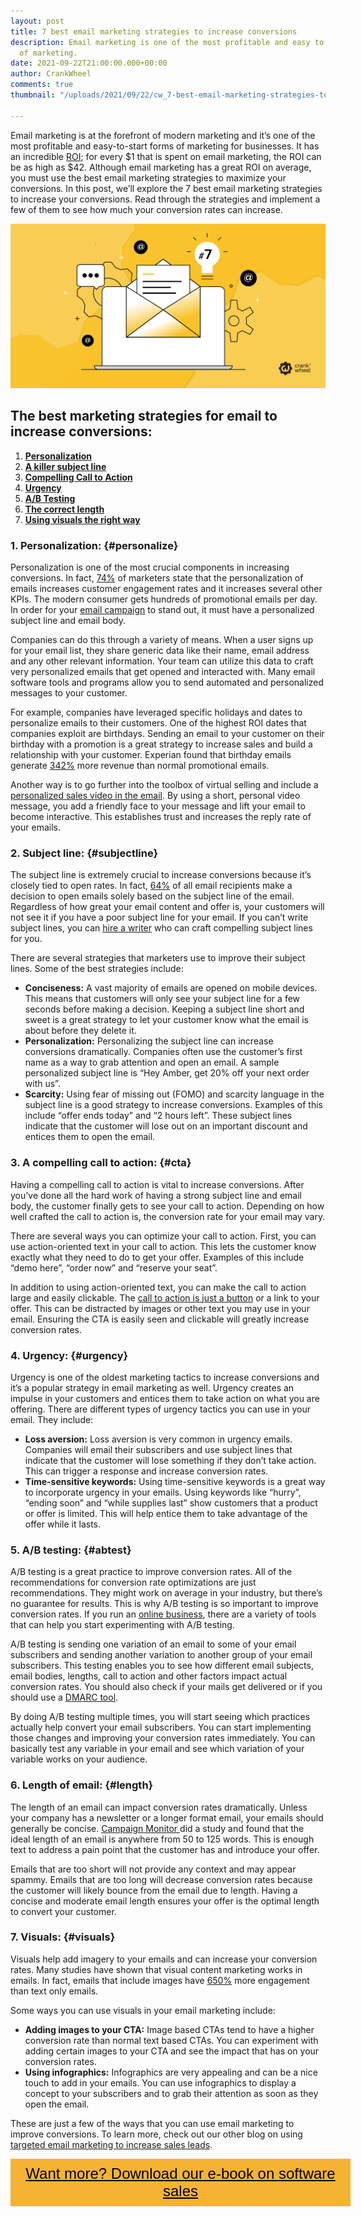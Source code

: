 ```yaml
---
layout: post
title: 7 best email marketing strategies to increase conversions
description: Email marketing is one of the most profitable and easy to start forms
  of marketing.
date: 2021-09-22T21:00:00.000+00:00
author: CrankWheel
comments: true
thumbnail: "/uploads/2021/09/22/cw_7-best-email-marketing-strategies-to-increase-conversions.png"

---
```

Email marketing is at the forefront of modern marketing and it’s one of the most profitable and easy-to-start forms of marketing for businesses. It has an incredible [ROI](https://www.litmus.com/blog/infographic-the-roi-of-email-marketing/); for every $1 that is spent on email marketing, the ROI can be as high as $42. Although email marketing has a great ROI on average, you must use the best email marketing strategies to maximize your conversions. In this post, we’ll explore the 7 best email marketing strategies to increase your conversions. Read through the strategies and implement a few of them to see how much your conversion rates can increase.

![email marketing digital marketing tips](/uploads/2021/09/22/cw_7-best-email-marketing-strategies-to-increase-conversions.png)

## The best marketing strategies for email to increase conversions:

1. [**Personalization**](#personalize)
2. [**A killer subject line**](#subjectline)
3. [**Compelling Call to Action**](#cta)
4. [**Urgency**](#urgency)
5. [**A/B Testing**](#abtest)
6. [**The correct length**](#length)
7. [**Using visuals the right way**](#visuals)

### 1. Personalization: {#personalize}

Personalization is one of the most crucial components in increasing conversions. In fact, [74%](https://www.liveclicker.com/blog/21-compelling-email-marketing-and-personalization-stats-you-need-to-know-now/) of marketers state that the personalization of emails increases customer engagement rates and it increases several other KPIs. The modern consumer gets hundreds of promotional emails per day. In order for your [email campaign](https://www.edapp.com/course/email-campaigns-and-strategies/) to stand out, it must have a personalized subject line and email body.

Companies can do this through a variety of means. When a user signs up for your email list, they share generic data like their name, email address and any other relevant information. Your team can utilize this data to craft very personalized emails that get opened and interacted with. Many email software tools and programs allow you to send automated and personalized messages to your customer.

For example, companies have leveraged specific holidays and dates to personalize emails to their customers. One of the highest ROI dates that companies exploit are birthdays. Sending an email to your customer on their birthday with a promotion is a great strategy to increase sales and build a relationship with your customer. Experian found that birthday emails generate [342%](https://www.campaignmonitor.com/blog/email-marketing/15-email-personalization-stats-might-surprise-you/) more revenue than normal promotional emails.

Another way is to go further into the toolbox of virtual selling and include a [personalized sales video in the email](https://crankwheel.com/the-importance-of-using-video-in-sales-emails/). By using a short, personal video message, you add a friendly face to your message and lift your email to become interactive. This establishes trust and increases the reply rate of your emails.

### 2. Subject line: {#subjectline}

The subject line is extremely crucial to increase conversions because it’s closely tied to open rates. In fact, [64%](https://financesonline.com/email-subject-line-statistics/) of all email recipients make a decision to open emails solely based on the subject line of the email. Regardless of how great your email content and offer is, your customers will not see it if you have a poor subject line for your email. If you can’t write subject lines, you can [hire a writer](https://alisquared.co/freelance-writer-for-hire-what-you-should-know-before-you-hire-a-writer/) who can craft compelling subject lines for you.

There are several strategies that marketers use to improve their subject lines. Some of the best strategies include:

* **Conciseness:** A vast majority of emails are opened on mobile devices. This means that customers will only see your subject line for a few seconds before making a decision. Keeping a subject line short and sweet is a great strategy to let your customer know what the email is about before they delete it.
* **Personalization:** Personalizing the subject line can increase conversions dramatically. Companies often use the customer’s first name as a way to grab attention and open an email. A sample personalized subject line is “Hey Amber, get 20% off your next order with us”.
* **Scarcity:** Using fear of missing out (FOMO) and scarcity language in the subject line is a good strategy to increase conversions. Examples of this include “offer ends today” and “2 hours left”. These subject lines indicate that the customer will lose out on an important discount and entices them to open the email.

### 3. A compelling call to action: {#cta}

Having a compelling call to action is vital to increase conversions. After you’ve done all the hard work of having a strong subject line and email body, the customer finally gets to see your call to action. Depending on how well crafted the call to action is, the conversion rate for your email may vary.

There are several ways you can optimize your call to action. First, you can use action-oriented text in your call to action. This lets the customer know exactly what they need to do to get your offer. Examples of this include “demo here”, “order now” and “reserve your seat”.

In addition to using action-oriented text, you can make the call to action large and easily clickable. The [call to action is just a button](https://crankwheel.com/instant-demos/) or a link to your offer. This can be distracted by images or other text you may use in your email. Ensuring the CTA is easily seen and clickable will greatly increase conversion rates.

### 4. Urgency: {#urgency}

Urgency is one of the oldest marketing tactics to increase conversions and it’s a popular strategy in email marketing as well. Urgency creates an impulse in your customers and entices them to take action on what you are offering. There are different types of urgency tactics you can use in your email. They include:

* **Loss aversion:** Loss aversion is very common in urgency emails. Companies will email their subscribers and use subject lines that indicate that the customer will lose something if they don’t take action. This can trigger a response and increase conversion rates.
* **Time-sensitive keywords:** Using time-sensitive keywords is a great way to incorporate urgency in your emails. Using keywords like “hurry”, “ending soon” and “while supplies last” show customers that a product or offer is limited. This will help entice them to take advantage of the offer while it lasts.

### 5. A/B testing: {#abtest}

A/B testing is a great practice to improve conversion rates. All of the recommendations for conversion rate optimizations are just recommendations. They might work on average in your industry, but there’s no guarantee for results. This is why A/B testing is so important to improve conversion rates. If you run an [online business](https://alisquared.co/online-business-ideas/), there are a variety of tools that can help you start experimenting with A/B testing.

A/B testing is sending one variation of an email to some of your email subscribers and sending another variation to another group of your email subscribers. This testing enables you to see how different email subjects, email bodies, lengths, call to action and other factors impact actual conversion rates. You should also check if your mails get delivered or if you should use a [DMARC tool](https://easydmarc.com/tools/dmarc-lookup).

By doing A/B testing multiple times, you will start seeing which practices actually help convert your email subscribers. You can start implementing those changes and improving your conversion rates immediately. You can basically test any variable in your email and see which variation of your variable works on your audience.

### 6. Length of email: {#length}

The length of an email can impact conversion rates dramatically. Unless your company has a newsletter or a longer format email, your emails should generally be concise. [Campaign Monitor ](https://www.campaignmonitor.com/blog/email-marketing/email-length-best-practices-for-email-marketers-and-email-newbies/#:\~:text=to%20100%20characters.-,The%20ideal%20email%20copy%20length%20is%20between%2050%20to%20125,between%20two%20to%20five%20words.)did a study and found that the ideal length of an email is anywhere from 50 to 125 words. This is enough text to address a pain point that the customer has and introduce your offer.

Emails that are too short will not provide any context and may appear spammy. Emails that are too long will decrease conversion rates because the customer will likely bounce from the email due to length. Having a concise and moderate email length ensures your offer is the optimal length to convert your customer.

### 7. Visuals: {#visuals}

Visuals help add imagery to your emails and can increase your conversion rates. Many studies have shown that visual content marketing works in emails. In fact, emails that include images have [650%](https://www.campaignmonitor.com/blog/email-marketing/this-is-the-effect-engaging-visuals-have-on-your-email-conversion-rates/) more engagement than text only emails.

Some ways you can use visuals in your email marketing include:

* **Adding images to your CTA:** Image based CTAs tend to have a higher conversion rate than normal text based CTAs. You can experiment with adding certain images to your CTA and see the impact that has on your conversion rates.
* **Using infographics:** Infographics are very appealing and can be a nice touch to add in your emails. You can use infographics to display a concept to your subscribers and to grab their attention as soon as they open the email.

These are just a few of the ways that you can use email marketing to improve conversions. To learn more, check out our other blog on using [targeted email marketing to increase sales leads](https://crankwheel.com/targeted-email-marketing-to-increase-sales-leads/).

<style> .btn-signup { padding-top: 11px !important; border-radius: 0px !important; background-color: #f6b333; text-align: center; padding: 10px 20px !important; border: 0px !important; width: 100%; margin-bottom: 20px; } .btn-signup a { color: black !important; font-family: 'Titillium Web', sans-serif; font-size: 24px !important; font-weight: normal !important; } </style>

<div class="btn-signup"><a style="cursor: pointer;" href="/sign-up-to-download">Want more? Download our e-book on software sales</a></div>